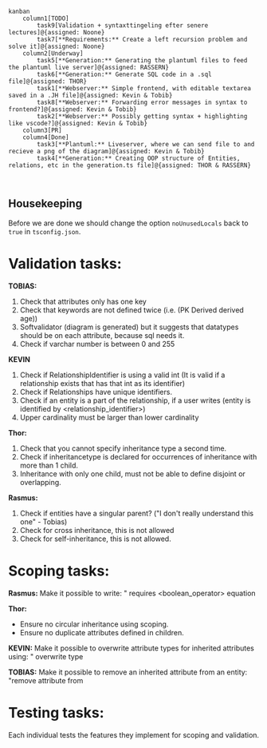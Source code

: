 ```mermaid
kanban
    column1[TODO]
        task9[Validation + syntaxttingeling efter senere lectures]@{assigned: Noone}
        task7[**Requirements:** Create a left recursion problem and solve it]@{assigned: Noone}
    column2[Underway]
        task5[**Generation:** Generating the plantuml files to feed the plantuml live server]@{assigned: RASSERN}
        task6[**Generation:** Generate SQL code in a .sql file]@{assigned: THOR}
        task1[**Webserver:** Simple frontend, with editable textarea saved in a .JH file]@{assigned: Kevin & Tobib}
        task8[**Webserver:** Forwarding error messages in syntax to frontend?]@{assigned: Kevin & Tobib}
        task2[**Webserver:** Possibly getting syntax + highlighting like vscode?]@{assigned: Kevin & Tobib}
    column3[PR]
    column4[Done]
        task3[**Plantuml:** Liveserver, where we can send file to and recieve a png of the diagram]@{assigned: Kevin & Tobib}
        task4[**Generation:** Creating OOP structure of Entities, relations, etc in the generation.ts file]@{assigned: THOR & RASSERN}



```

## Housekeeping
Before we are done we should change the option `noUnusedLocals` back to `true` in `tsconfig.json`.


# Validation tasks:     
**TOBIAS:**
1. Check that attributes only has one key
2. Check that keywords are not defined twice (i.e. (PK Derived derived age))
3. Softvalidator (diagram is generated) but it suggests that datatypes should be on each attribute, because sql needs it.   
4. Check if varchar number is between 0 and 255 

**KEVIN**       
1. Check if RelationshipIdentifier is using a valid int (It is valid if a relationship exists that has that int as its identifier)
2. Check if Relationships have unique identifiers.
3. Check if an entity is a part of the relationship, if a user writes (entity is identified by <relationship_identifier>)
4. Upper cardinality must be larger than lower cardinality

**Thor:**       
1. Check that you cannot specify inheritance type a second time.      
2. Check if inheritancetype is declared for occurrences of inheritance with more than 1 child. 
3. Inheritance with only one child, must not be able to define disjoint or overlapping.

**Rasmus:**       
1. Check if entities have a singular parent? ("I don't really understand this one" - Tobias)
2. Check for cross inheritance, this is not allowed
3. Check for self-inheritance, this is not allowed.


# Scoping tasks:       
**Rasmus:** Make it possible to write: "<entity> requires <attribute> <boolean_operator> equation

**Thor:** 
- Ensure no circular inheritance using scoping.
- Ensure no duplicate attributes defined in children.

**KEVIN:** Make it possible to overwrite attribute types for inherited attributes using: "<entity> overwrite type <attribute> <type>

**TOBIAS:** Make it possible to remove an inherited attribute from an entity: "remove attribute <attribute> from <entity>


# Testing tasks:
Each individual tests the features they implement for scoping and validation.



